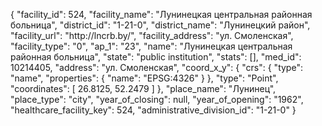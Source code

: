 {
    "facility_id": 524,
    "facility_name": "Лунинецкая центральная районная больница",
    "district_id": "1-21-0",
    "district_name": "Лунинецкий район",
    "facility_url": "http:\/\/lncrb.by\/",
    "facility_address": "ул. Смоленская",
    "facility_type": "0",
    "ap_1": "23",
    "name": "Лунинецкая центральная районная больница",
    "state": "public institution",
    "stats": [],
    "med_id": 10214405,
    "address": "ул. Смоленская",
    "coord_x_y": {
        "crs": {
            "type": "name",
            "properties": {
                "name": "EPSG:4326"
            }
        },
        "type": "Point",
        "coordinates": [
            26.8125,
            52.2479
        ]
    },
    "place_name": "Лунинец",
    "place_type": "city",
    "year_of_closing": null,
    "year_of_opening": "1962",
    "healthcare_facility_key": 524,
    "administrative_division_id": "1-21-0"
}